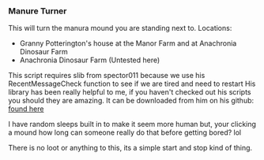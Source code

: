 ### Manure Turner

This will turn the manura mound you are standing next to. 
Locations:
- Granny Potterington's house at the Manor Farm and at Anachronia Dinosaur Farm 
- Anachronia Dinosaur Farm (Untested here)

This script requires slib from spector011 because we use his RecentMessageCheck function to see if we are tired and need to restart His library has been really helpful to me, if you haven't checked out his scripts you should they are amazing. It can be downloaded from him on his github: [found here](https://github.com/spectre011-code/Public-ME-Scripts/blob/main/Libraries/slib.lua)

I have random sleeps built in to make it seem more human but, your clicking a mound how long can someone really do that before getting bored? lol

There is no loot or anything to this, its a simple start and stop kind of thing. 
